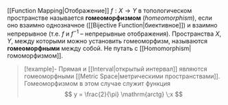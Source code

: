 
[[Function Mapping|Отображение]] $f: X \to Y$ в топологическом пространстве называется **гомеоморфизмом** (*homeomorphism*), если оно взаимно однозначное ([[Bijective Function|биективное]]) и взаимно непрерывное (т.е. $f$ и $f^{-1}$ – непрерывные отображения). Пространства $X$, $Y$, между которыми можно установить гомеоморфизм, называются **гомеоморфными** между собой. Не путать с [[Homomorphism|гомоморфизмом]].

>[!example]-
>Прямая и [[Interval|открытый интервал]] являются гомеоморфными [[Metric Space|метрическими пространствами]]. Гомеоморфизмом в этом случае служит функция 
>$$
>y = \frac{2}{\pi} \mathrm{arctg} \;x
>$$
